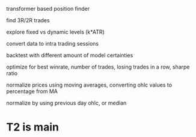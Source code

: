 transformer based position finder

find 3R/2R trades

explore fixed vs dynamic levels (k*ATR)

convert data to intra trading sessions

backtest with different amount of model certainties

optimize for best winrate, number of trades, losing trades in a row, sharpe ratio

normalize prices using moving averages, converting ohlc values to percentage from MA

normalize by using previous day ohlc, or median

# T2 is main